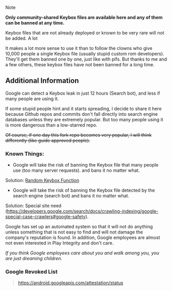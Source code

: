 > [!NOTE]
> **Only community-shared Keybox files are available here and any of them can be banned at any time.**

Keybox files that are not already deployed or known to be very rare will not be added.
A lot 

It makes a lot more sense to use it than to follow the clowns who give 10,000 people a single Keybox file (usually stupid custom rom developers). They'll get them banned one by one, just like with pifs. But thanks to me and a few others, these keybox files have not been banned for a long time.

## Additional Information
Google can detect a Keybox leak in just 12 hours (Search bot), and less if many people are using it.

If some stupid people hint and it starts spreading, I decide to share it here because Github repos and commits don't fall directly into search engine databases unless they are extremely popular.
But too many people using it is more dangerous than a low-starred repo.

~~Of course, if one day this fork repo becomes very popular, I will think differently (like guide approved people).~~

### Known Things:

- Google will take the risk of banning the Keybox file that many people use (too many server requests). and bans it no matter what.

Solution:
[Random Keybox Function](https://github.com/tryigit/PlayIntegrityFix/tree/Def?tab=readme-ov-file#features)

- Google will take the risk of banning the Keybox file detected by the search engine (search bot) and bans it no matter what.

Solution:
Special site need (https://developers.google.com/search/docs/crawling-indexing/google-special-case-crawlers#google-safety).

Google has set up an automated system so that it will not do anything unless something that is not easy to find and will not damage the company's reputation is found. In addition, Google employees are almost not even interested in Play Integrity and don't care. 


*If you think Google employees care about you and walk among you, you are just dreaming children.*

###  Google Revoked List
> https://android.googleapis.com/attestation/status
